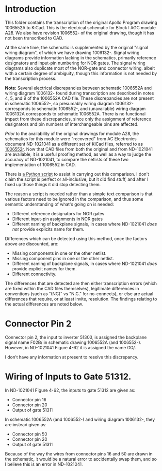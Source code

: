 # Introduction

This folder contains the transcription of the original Apollo Program drawing 1006552A to KiCad.  This is the electrical schematic for Block I AGC module A28.  We also have revision 1006552- of the original drawing, though it has not been transcribed to CAD.  

At the same time, the schematic is supplemented by the original "signal wiring diagram", of which we have drawing 1006132-.  Signal wiring diagrams provide information lacking in the schematics, primarily reference designators and input-pin numbering for NOR gates.  The signal wiring diagrams also duplicate most of the NOR-gate and connector wiring, albeit with a certain degree of ambiguity, though this information is not needed by the transcription process.  

__Note:__ Several electrical discrepancies between schematic 1006552A and wiring diagram 1006132- found during transcription are described in notes 4, 5, and 9 of the 1006552A CAD file.  These discrepancies are not present in schematic 1006552-, so presumably wiring diagram 1006132- corresponds to schematic 1006552-, and (unavailable) wiring diagram 1006132A corresponds to schematic 1006552A.  There is no functional impact from these discrepancies, since only the assignment of reference designators and pin numbers of interchangeable pins are affected.

_Prior_ to the availability of the original drawings for module A28, the schematics for this module were "recovered" from AC Electronics document ND-1021041 as a different set of KiCad files, referred to as [1006552r](https://github.com/virtualagc/virtualagc/edit/schematics/Schematics/1006552r).  Now that CAD files from both the original and from ND-1021041 are available, it is a useful proofing method, as well as a way to judge the accuracy of ND-1021041, to compare the netlists of these two implementation of 1006552 in CAD.  

There is [a Python script](https://github.com/virtualagc/virtualagc/edit/schematics/Scripts/netlistCompare.py) to assist in carrying out this comparison.  I don't claim the script is perfect or all-inclusive, but it did find stuff, and after I fixed up those things it did stop detecting them.

The reason a script is needed rather than a simple text comparison is that various factors need to be ignored in the comparison, and thus some semantic understanding of what's going on is needed:

* Different reference designators for NOR gates
* Different input-pin assignments in NOR gates
* Different naming of backplane signals, in cases where ND-1021041 _does not_ provide explicits name for them.

Differences which can be detected using this method, once the factors above are discounted, are:

* Missing components in one or the other netlist.
* Missing component pins in one or the other netlist.
* Different naming of backplane signals, in cases where ND-1021041 _does_ provide explicit names for them.
* Different connectivity.

The differences that are detected are then either transcription errors (which are fixed within the CAD files themselves), legitimate differences in conventions (such as "(NC)" vs "N.C." for no-connects), or else are actual differences that require, or at least invite, resolution.  The findings relating to the actual differences are noted below.

# Connector Pin 2

Connector pin 2, the input to inverter 51303, is assigned the backplane signal name F02B/ in schematic drawing 1006552A (and 1006552-).  However, in ND-1021041 Figure 4-62 it is assigned the name GO/.

I don't have any information at present to resolve this discrepancy.

# Wiring of Inputs to Gate 51312.

In ND-1021041 Figure 4-62, the inputs to gate 51312 are given as:

* Connector pin 16
* Connector pin 20
* Output of gate 51311

In schematic 1006552A (and 1006552-) and wiring diagram 1006132-, they are instead given as:

* Connector pin 50
* Connector pin 20
* Output of gate 51311

Because of the way the wires from connector pins 16 and 50 are drawn in the schematic, it would be a natural error to accidentally swap them, and so I believe this is an error in ND-1021041.

